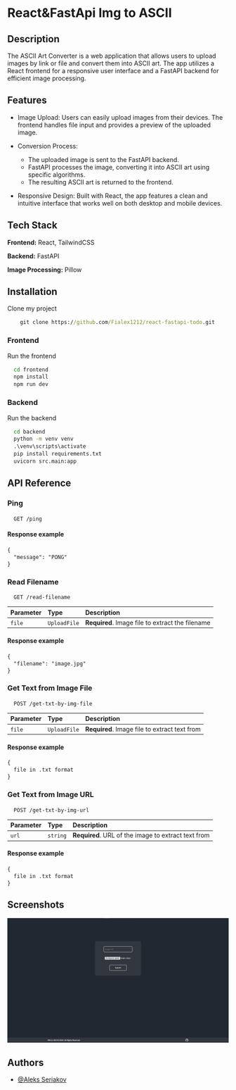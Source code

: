 # React&FastApi Img to ASCII

## Description
The ASCII Art Converter is a web application that allows users to upload images by link or file and convert them into ASCII art. The app utilizes a React frontend for a responsive user interface and a FastAPI backend for efficient image processing.

## Features
- Image Upload: Users can easily upload images from their devices. The frontend handles
  file input and provides a preview of the uploaded image.

- Conversion Process:
  - The uploaded image is sent to the FastAPI backend.
  - FastAPI processes the image, converting it into ASCII art using specific algorithms.
  - The resulting ASCII art is returned to the frontend.

- Responsive Design: Built with React, the app features a clean and intuitive
  interface that works well on both desktop and mobile devices.


## Tech Stack

**Frontend:** React, TailwindCSS

**Backend:** FastAPI

**Image Processing:** Pillow

## Installation

Clone my project
```cmd
    git clone https://github.com/Fialex1212/react-fastapi-todo.git
```

### Frontend
Run the frontend

```bash
  cd frontend
  npm install
  npm run dev
```

### Backend
Run the backend

```cmd
  cd backend
  python -m venv venv
  .\venv\scripts\activate
  pip install requirements.txt
  uvicorn src.main:app
```

## API Reference

### Ping

```
  GET /ping
```

#### Response example
```
{
  "message": "PONG"
}
```

### Read Filename

```
  GET /read-filename
```

| Parameter | Type       | Description                        |
| :-------- | :--------- | :--------------------------------- |
| `file`    | `UploadFile` | **Required**. Image file to extract the filename |

#### Response example
```
{
  "filename": "image.jpg"
}
```

### Get Text from Image File

```
  POST /get-txt-by-img-file
```

| Parameter | Type       | Description                                      |
| :-------- | :--------- | :----------------------------------------------- |
| `file`    | `UploadFile` | **Required**. Image file to extract text from |

#### Response example
```
{
  file in .txt format
}
```

### Get Text from Image URL

```
  POST /get-txt-by-img-url
```

| Parameter | Type     | Description                                  |
| :-------- | :------- | :------------------------------------------- |
| `url`     | `string` | **Required**. URL of the image to extract text from |

#### Response example
```
{
  file in .txt format
}
```


## Screenshots

![Desktop app Screenshot](./images/1.jpg)


## Authors

- [@Aleks Seriakov](https://github.com/Fialex1212)

